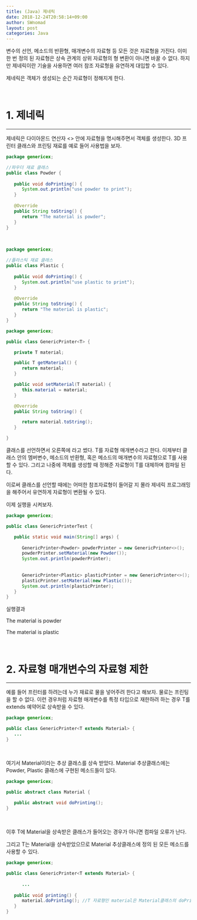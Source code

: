 ```yaml
---
title: (Java) 제네릭
date: 2018-12-24T20:58:14+09:00
author: SWnomad
layout: post
categories: Java
---
```

변수의 선언, 메소드의 반환형, 매개변수의 자료형 등 모든 것은 자료형을 가진다. 이미 한 번 정의 된 자료형은 상속 관계의 상위 자료형의 형 변환이 아니면 바꿀 수 없다. 하지만 제네릭이란 기술을 사용하면 여러 참조 자료형을 유연하게 대입할 수 있다.

제네릭은 객체가 생성되는 순간 자료형이 정해지게 한다.

&nbsp;

# 1. 제네릭

* * *

제네릭은 다이아몬드 연산자 <> 안에 자료형을 명시해주면서 객체를 생성한다. 3D 프린터 클래스와 프린팅 재료를 예로 들어 사용법을 보자.

~~~ java
package genericex;

//파우더 재료 클래스
public class Powder {
   
   public void doPrinting() {
      System.out.println("use powder to print");
   }
   
   @Override
   public String toString() {
      return "The material is powder";
   }
}
~~~

&nbsp;

~~~ java
package genericex;

//플라스틱 재료 클래스
public class Plastic {
   
   public void doPrinting() {
      System.out.println("use plastic to print");
   }
   
   @Override
   public String toString() {
      return "The material is plastic";
   }
}
~~~

~~~ java
package genericex;

public class GenericPrinter<T> {

   private T material;

   public T getMaterial() {
      return material;
   }

   public void setMaterial(T material) {
      this.material = material;
   }

   @Override
   public String toString() {

      return material.toString();
   }

}
~~~

클래스를 선언하면서 오른쪽에 <T>라고 썼다. T를 자료형 매개변수라고 한다. 이제부터 클래스 안의 멤버변수, 메소드의 반환형, 혹은 메소드의 매개변수의 자료형으로 T를 사용할 수 있다. 그리고 나중에 객체를 생성할 때 정해준 자료형이 T를 대체하며 컴파일 된다.

이로써 클래스를 선언할 때에는 어떠한 참조자료형이 들어갈 지 몰라 제네릭 프로그래밍을 해주어서 유연하게 자료형이 변환될 수 있다.

이제 실행을 시켜보자.

~~~ java
package genericex;

public class GenericPrinterTest {

   public static void main(String[] args) {
      
      GenericPrinter<Powder> powderPrinter = new GenericPrinter<>();
      powderPrinter.setMaterial(new Powder());
      System.out.println(powderPrinter);
      
      
      GenericPrinter<Plastic> plasticPrinter = new GenericPrinter<>();
      plasticPrinter.setMaterial(new Plastic());
      System.out.println(plasticPrinter);
   }
}
~~~

실행결과

The material is powder


The material is plastic

&nbsp;

# 2. 자료형 매개변수의 자료형 제한

* * *

예를 들어 프린터를 하려는데 누가 재료로 물을 넣어주려 한다고 해보자. 물로는 프린팅을 할 수 없다. 이런 경우처럼 자료형 매개변수를 특정 타입으로 재한하려 하는 경우 T를 extends 예약어로 상속받을 수 있다.

~~~ java
package genericex;

public class GenericPrinter<T extends Material> {
   ...    
}
~~~

&nbsp;

여기서 Material이라는 추상 클래스를 상속 받았다. Material 추상클래스에는 Powder, Plastic 클래스에 구현된 메소드들이 있다.

~~~ java
package genericex;

public abstract class Material {
   
   public abstract void doPrinting();
}
~~~

&nbsp;

이후 T에 Material을 상속받은 클래스가 들어오는 경우가 아니면 컴파일 오류가 난다.

그리고 T는 Material을 상속받았으므로 Material 추상클래스에 정의 된 모든 메소드를 사용할 수 있다.

~~~ java
package genericex;

public class GenericPrinter<T extends Material> {
      
      ...
   
   public void printing() {
      material.doPrinting(); //T 자료형인 material은 Material클래스의 doPrinting()메소드 사용 가능
   }
}
~~~

&nbsp;